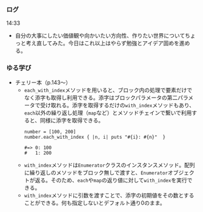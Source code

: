 ### ログ
14:33 
- 自分の大事にしたい価値観や向かいたい方向性、作りたい世界についてちょっと考え直してみた。今日はこれ以上はやらず勉強とアイデア固めを進める。  

### ゆる学び
- チェリー本（p.143〜）  
  - `each_with_index`メソッドを用いると、ブロック内の処理で要素だけでなく添字も取得し利用できる。添字はブロックパラメータの第二パラメータで受け取れる。添字を取得するだけの`with_index`メソッドもあり、`each`以外の繰り返し処理（`map`など）とメソッドチェインで繋いで利用すると、同様に添字を取得できる。
    ```
    number = [100, 200]
    number.each_with_index { |n, i| puts "#{i}: #{n}"  }
    
    #=> 0: 100
    #   1: 200
    ```
  - `with_index`メソッドは`Enumerator`クラスのインスタンスメソッド。配列に繰り返しのメソッドをブロック無しで渡すと、`Enumerator`オブジェクトが返る。そのため、`each`や`map`の返り値に対して`with_index`を実行できる。  
  - `with_index`メソッドに引数を渡すことで、添字の初期値をその数とすることができる。何も指定しないとデフォルト通り0のまま。
